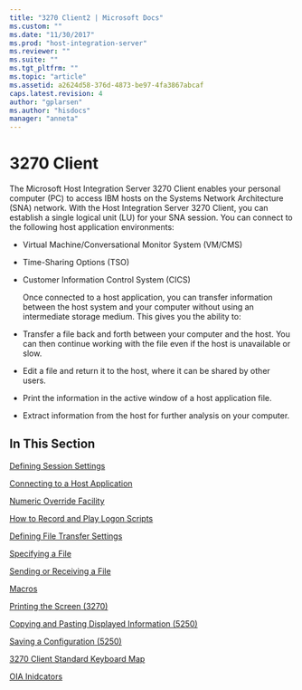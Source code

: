 ```yaml
---
title: "3270 Client2 | Microsoft Docs"
ms.custom: ""
ms.date: "11/30/2017"
ms.prod: "host-integration-server"
ms.reviewer: ""
ms.suite: ""
ms.tgt_pltfrm: ""
ms.topic: "article"
ms.assetid: a2624d58-376d-4873-be97-4fa3867abcaf
caps.latest.revision: 4
author: "gplarsen"
ms.author: "hisdocs"
manager: "anneta"
---
```

# 3270 Client
The Microsoft Host Integration Server 3270 Client enables your personal computer (PC) to access IBM hosts on the Systems Network Architecture (SNA) network. With the Host Integration Server 3270 Client, you can establish a single logical unit (LU) for your SNA session. You can connect to the following host application environments:  
  
- Virtual Machine/Conversational Monitor System (VM/CMS)  
  
- Time-Sharing Options (TSO)  
  
- Customer Information Control System (CICS)  
  
  Once connected to a host application, you can transfer information between the host system and your computer without using an intermediate storage medium. This gives you the ability to:  
  
- Transfer a file back and forth between your computer and the host. You can then continue working with the file even if the host is unavailable or slow.  
  
- Edit a file and return it to the host, where it can be shared by other users.  
  
- Print the information in the active window of a host application file.  
  
- Extract information from the host for further analysis on your computer.  
  
## In This Section  
 [Defining Session Settings](../core/defining-session-settings2.md)  
  
 [Connecting to a Host Application](../core/connecting-to-a-host-application1.md)  
  
 [Numeric Override Facility](../core/numeric-override-facility2.md)  
  
 [How to Record and Play Logon Scripts](../core/how-to-record-and-play-logon-scripts2.md)  
  
 [Defining File Transfer Settings](../core/defining-file-transfer-settings1.md)  
  
 [Specifying a File](../core/specifying-a-file1.md)  
  
 [Sending or Receiving a File](../core/sending-or-receiving-a-file1.md)  
  
 [Macros](../core/macros2.md)  
  
 [Printing the Screen (3270)](../core/printing-the-screen-3270-1.md)  
  
 [Copying and Pasting Displayed Information (5250)](../core/copying-and-pasting-displayed-information-5250-2.md)  
  
 [Saving a Configuration (5250)](../core/saving-a-configuration-5250-2.md)  
  
 [3270 Client Standard Keyboard Map](../core/3270-client-standard-keyboard-map2.md)  
  
 [OIA Inidcators](../core/oia-inidcators2.md)